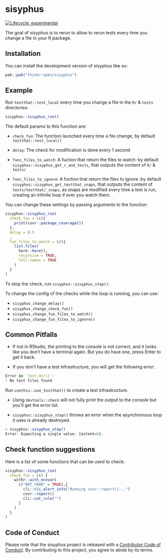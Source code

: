 
<!-- README.md is generated from README.Rmd. Please edit that file -->

# sisyphus

<!-- badges: start -->

[![Lifecycle:
experimental](https://img.shields.io/badge/lifecycle-experimental-orange.svg)](https://lifecycle.r-lib.org/articles/stages.html#experimental)
<!-- badges: end -->

The goal of sisyphus is to rerun to allow to rerun tests every time you
change a file in your R package.

## Installation

You can install the development version of sisyphus like so:

``` r
pak::pak("thinkr-open/sisyphus")
```

## Example

Run `testthat::test_local` every time you change a file in the `R/` &
`tests` directories:

``` r
sisyphus::sisyphus_run()
```

The default params to this function are:

- `check_fun`: The function launched every time a file change, by
  default `testthat::test_local()`

- `delay`: The check for modification is done every 1 second

- `func_files_to_watch`: A fuction that return the files to watch: by
  default `sisyphus::sisyphus_get_r_and_tests`, that outputs the content
  of `R/` & `tests/`

- `func_files_to_ignore`: A fuction that return the files to ignore :by
  default `sisyphus::sisyphus_get_testthat_snaps`, that outputs the
  content of `tests/testthat/_snaps`, as snaps are modified every time a
  test is run, creating an infinite loop if ever you watch them.

You can change these settings by passing arguments to the function:

``` r
sisyphus::sisyphus_run(
  check_fun = \(){
    print(covr::package_coverage())
  },
  delay = 0.5
  ,
  fun_files_to_watch = \(){
    list.files(
      here::here(),
      recursive = TRUE,
      full.names = TRUE
    )
  }
)
```

To stop the check, run `sisyphus::sisyphus_stop()`.

To change the config of the checks while the loop is running, you can
use:

- `sisyphus_change_delay()`
- `sisyphus_change_check_fun()`
- `sisyphus_change_fun_files_to_watch()`
- `sisyphus_change_fun_files_to_ignore()`

## Common Pitfalls

- If not in RStudio, the printing to the console is not correct, and it
  looks like you don’t have a terminal again. But you do have one, press
  Enter to get it back.

- If you don’t have a test infrastructure, you will get the following
  error:

``` r
Error in `test_dir()`:
! No test files found
```

Run `usethis::use_testthat()` to create a test infrastructure.

- Using `devtools::check` will not fully print the output to the console
  but you’ll get the error list.

- `sisyphus::sisyphus_stop()` throws an error when the asynchronous loop
  it uses is already destroyed.

``` r
> sisyphus::sisyphus_stop()
Error: Expecting a single value: [extent=0].
```

## Check function suggestions

Here is a list of some functions that can be used to check:

``` r
sisyphus::sisyphus_run(
  check_fun = \() {
    withr::with_envvar(
      c("NOT_CRAN" = TRUE),{
        cli::cli_alert_info("Running covr::report()...")
        covr::report()
        cli::cat_rule("")
      }
    )
  }
)
```

## Code of Conduct

Please note that the sisyphus project is released with a [Contributor
Code of
Conduct](https://contributor-covenant.org/version/2/1/CODE_OF_CONDUCT.html).
By contributing to this project, you agree to abide by its terms.
